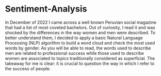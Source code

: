 # Sentiment-Analysis
In December of 2022 I came across a well known Peruvian social magazine that had a list of most coveted bachelors. Out of curiosity, I read it and was shocked by the differences in the way women and men were described. To better understand them, I decided to apply a basic Natural Language Processing (NLP) algorithm to build a word cloud and check the most used words by gender. As you will be able to read, the words used to describe men are related to professional success while those used to describe women are associated to topics traditionally considered as superficial. The takeaway for me is clear: it is crucial to question the way in which I refer to the success of people.
